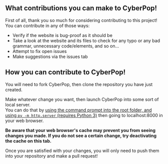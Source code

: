 ## What contributions you can make to CyberPop!

First of all, thank you so much for considering contributing to this project! You can contribute in any of those ways:

- Verify if the website is bug-proof as it should be
- Take a look at the website and its files to check for any typo or any bad grammar, unnecessary code/elements, and so on...
- Attempt to fix open issues
- Make suggestions via the issues tab

## How you can contribute to CyberPop!

You will need to fork CyberPop, then clone the repository you have just created.

Make whatever change you want, then launch CyberPop into some sort of local server.  
You can do that by [using the command prompt into the root folder, and using `py -m http.server` (requires Python 3)](https://stackoverflow.com/questions/38497334/how-to-run-html-file-on-localhost) then going to localhost:8000 in your web browser.

**Be aware that your web browser's cache may prevent you from seeing changes you made. If you do not see a certain change, try deactivating the cache on this tab.**

Once you are satisfied with your changes, you will only need to push them into your repository and make a pull request!
